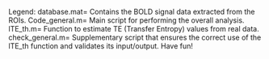 Legend:
database.mat= Contains the BOLD signal data extracted from the ROIs.
Code_general.m= Main script for performing the overall analysis.
lTE_th.m= Function to estimate TE (Transfer Entropy) values from real data.
check_general.m= Supplementary script that ensures the correct use of the lTE_th function and validates its input/output.
Have fun!
